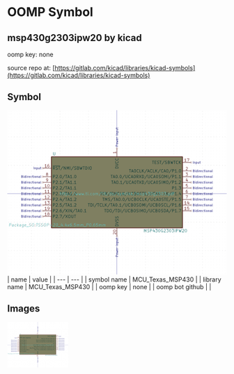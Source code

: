 # OOMP Symbol  
## msp430g2303ipw20  by kicad  
  
oomp key: none  
  
source repo at: [https://gitlab.com/kicad/libraries/kicad-symbols](https://gitlab.com/kicad/libraries/kicad-symbols)  
## Symbol  
  
[![working.png](working_600.png)](working.png)  
| name | value | 
| --- | --- | 
| symbol name | MCU_Texas_MSP430 | 
| library name | MCU_Texas_MSP430 | 
| oomp key | none | 
| oomp bot github |  | 
## Images  
  
[![working.png](working_140.png)](working.png)  
